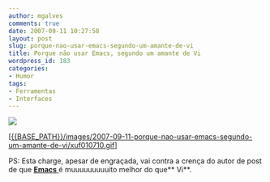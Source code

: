 ```yaml
---
author: mgalves
comments: true
date: 2007-09-11 10:27:58
layout: post
slug: porque-nao-usar-emacs-segundo-um-amante-de-vi
title: Porque não usar Emacs, segundo um amante de Vi
wordpress_id: 183
categories:
- Humor
tags:
- Ferramentas
- Interfaces
---
```


![]({{BASE_PATH}}/images/2007-09-11-porque-nao-usar-emacs-segundo-um-amante-de-vi/xuf010710.gif)

[[{{BASE_PATH}}/images/2007-09-11-porque-nao-usar-emacs-segundo-um-amante-de-vi/xuf010710.gif]({{BASE_PATH}}/images/2007-09-11-porque-nao-usar-emacs-segundo-um-amante-de-vi/xuf010710.gif)]

PS: Esta charge, apesar de engraçada, vai contra a crença do autor de post de que [**Emacs** ](http://www.gnu.org/software/emacs/)é muuuuuuuuuito melhor do que** Vi**.

